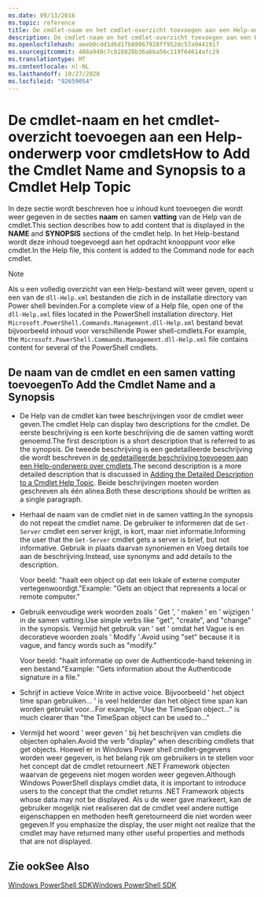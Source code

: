 ```yaml
---
ms.date: 09/13/2016
ms.topic: reference
title: De cmdlet-naam en het cmdlet-overzicht toevoegen aan een Help-onderwerp voor cmdlets
description: De cmdlet-naam en het cmdlet-overzicht toevoegen aan een Help-onderwerp voor cmdlets
ms.openlocfilehash: aeeb0cdd1d6d17b88067928ff952dc57a9441917
ms.sourcegitcommit: 488a940c7c828820b36a6ba56c119f64614afc29
ms.translationtype: MT
ms.contentlocale: nl-NL
ms.lasthandoff: 10/27/2020
ms.locfileid: "92659054"
---
```

# <a name="how-to-add-the-cmdlet-name-and-synopsis-to-a-cmdlet-help-topic"></a><span data-ttu-id="93cd2-103">De cmdlet-naam en het cmdlet-overzicht toevoegen aan een Help-onderwerp voor cmdlets</span><span class="sxs-lookup"><span data-stu-id="93cd2-103">How to Add the Cmdlet Name and Synopsis to a Cmdlet Help Topic</span></span>

<span data-ttu-id="93cd2-104">In deze sectie wordt beschreven hoe u inhoud kunt toevoegen die wordt weer gegeven in de secties **naam** en samen **vatting** van de Help van de cmdlet.</span><span class="sxs-lookup"><span data-stu-id="93cd2-104">This section describes how to add content that is displayed in the **NAME** and **SYNOPSIS** sections of the cmdlet help.</span></span> <span data-ttu-id="93cd2-105">In het Help-bestand wordt deze inhoud toegevoegd aan het opdracht knooppunt voor elke cmdlet.</span><span class="sxs-lookup"><span data-stu-id="93cd2-105">In the Help file, this content is added to the Command node for each cmdlet.</span></span>

> [!NOTE]
> <span data-ttu-id="93cd2-106">Als u een volledig overzicht van een Help-bestand wilt weer geven, opent u een van de `dll-Help.xml` bestanden die zich in de installatie directory van Power shell bevinden.</span><span class="sxs-lookup"><span data-stu-id="93cd2-106">For a complete view of a Help file, open one of the `dll-Help.xml` files located in the PowerShell installation directory.</span></span> <span data-ttu-id="93cd2-107">Het `Microsoft.PowerShell.Commands.Management.dll-Help.xml` bestand bevat bijvoorbeeld inhoud voor verschillende Power shell-cmdlets.</span><span class="sxs-lookup"><span data-stu-id="93cd2-107">For example, the `Microsoft.PowerShell.Commands.Management.dll-Help.xml` file contains content for several of the PowerShell cmdlets.</span></span>

## <a name="to-add-the-cmdlet-name-and-a-synopsis"></a><span data-ttu-id="93cd2-108">De naam van de cmdlet en een samen vatting toevoegen</span><span class="sxs-lookup"><span data-stu-id="93cd2-108">To Add the Cmdlet Name and a Synopsis</span></span>

- <span data-ttu-id="93cd2-109">De Help van de cmdlet kan twee beschrijvingen voor de cmdlet weer geven.</span><span class="sxs-lookup"><span data-stu-id="93cd2-109">The cmdlet Help can display two descriptions for the cmdlet.</span></span> <span data-ttu-id="93cd2-110">De eerste beschrijving is een korte beschrijving die de samen vatting wordt genoemd.</span><span class="sxs-lookup"><span data-stu-id="93cd2-110">The first description is a short description that is referred to as the synopsis.</span></span> <span data-ttu-id="93cd2-111">De tweede beschrijving is een gedetailleerde beschrijving die wordt beschreven in [de gedetailleerde beschrijving toevoegen aan een Help-onderwerp over cmdlets](./how-to-add-a-cmdlet-description.md).</span><span class="sxs-lookup"><span data-stu-id="93cd2-111">The second description is a more detailed description that is discussed in [Adding the Detailed Description to a Cmdlet Help Topic](./how-to-add-a-cmdlet-description.md).</span></span>
  <span data-ttu-id="93cd2-112">Beide beschrijvingen moeten worden geschreven als één alinea.</span><span class="sxs-lookup"><span data-stu-id="93cd2-112">Both these descriptions should be written as a single paragraph.</span></span>

- <span data-ttu-id="93cd2-113">Herhaal de naam van de cmdlet niet in de samen vatting.</span><span class="sxs-lookup"><span data-stu-id="93cd2-113">In the synopsis do not repeat the cmdlet name.</span></span> <span data-ttu-id="93cd2-114">De gebruiker te informeren dat de `Get-Server` cmdlet een server krijgt, is kort, maar niet informatie.</span><span class="sxs-lookup"><span data-stu-id="93cd2-114">Informing the user that the `Get-Server` cmdlet gets a server is brief, but not informative.</span></span> <span data-ttu-id="93cd2-115">Gebruik in plaats daarvan synoniemen en Voeg details toe aan de beschrijving.</span><span class="sxs-lookup"><span data-stu-id="93cd2-115">Instead, use synonyms and add details to the description.</span></span>

  <span data-ttu-id="93cd2-116">Voor beeld: "haalt een object op dat een lokale of externe computer vertegenwoordigt."</span><span class="sxs-lookup"><span data-stu-id="93cd2-116">Example: "Gets an object that represents a local or remote computer."</span></span>

- <span data-ttu-id="93cd2-117">Gebruik eenvoudige werk woorden zoals ' Get ', ' maken ' en ' wijzigen ' in de samen vatting.</span><span class="sxs-lookup"><span data-stu-id="93cd2-117">Use simple verbs like "get", "create", and "change" in the synopsis.</span></span> <span data-ttu-id="93cd2-118">Vermijd het gebruik van ' set ' omdat het Vague is en decoratieve woorden zoals ' Modify '.</span><span class="sxs-lookup"><span data-stu-id="93cd2-118">Avoid using "set" because it is vague, and fancy words such as "modify."</span></span>

  <span data-ttu-id="93cd2-119">Voor beeld: "haalt informatie op over de Authenticode-hand tekening in een bestand."</span><span class="sxs-lookup"><span data-stu-id="93cd2-119">Example: "Gets information about the Authenticode signature in a file."</span></span>

- <span data-ttu-id="93cd2-120">Schrijf in actieve Voice.</span><span class="sxs-lookup"><span data-stu-id="93cd2-120">Write in active voice.</span></span> <span data-ttu-id="93cd2-121">Bijvoorbeeld ' het object time span gebruiken... ' is veel helderder dan het object time span kan worden gebruikt voor...</span><span class="sxs-lookup"><span data-stu-id="93cd2-121">For example, "Use the TimeSpan object..." is much clearer than "the TimeSpan object can be used to..."</span></span>

- <span data-ttu-id="93cd2-122">Vermijd het woord ' weer geven ' bij het beschrijven van cmdlets die objecten ophalen.</span><span class="sxs-lookup"><span data-stu-id="93cd2-122">Avoid the verb "display" when describing cmdlets that get objects.</span></span> <span data-ttu-id="93cd2-123">Hoewel er in Windows Power shell cmdlet-gegevens worden weer gegeven, is het belang rijk om gebruikers in te stellen voor het concept dat de cmdlet retourneert .NET Framework objecten waarvan de gegevens niet mogen worden weer gegeven.</span><span class="sxs-lookup"><span data-stu-id="93cd2-123">Although Windows PowerShell displays cmdlet data, it is important to introduce users to the concept that the cmdlet returns .NET Framework objects whose data may not be displayed.</span></span> <span data-ttu-id="93cd2-124">Als u de weer gave markeert, kan de gebruiker mogelijk niet realiseren dat de cmdlet veel andere nuttige eigenschappen en methoden heeft geretourneerd die niet worden weer gegeven.</span><span class="sxs-lookup"><span data-stu-id="93cd2-124">If you emphasize the display, the user might not realize that the cmdlet may have returned many other useful properties and methods that are not displayed.</span></span>

## <a name="see-also"></a><span data-ttu-id="93cd2-125">Zie ook</span><span class="sxs-lookup"><span data-stu-id="93cd2-125">See Also</span></span>

[<span data-ttu-id="93cd2-126">Windows PowerShell SDK</span><span class="sxs-lookup"><span data-stu-id="93cd2-126">Windows PowerShell SDK</span></span>](../windows-powershell-reference.md)

